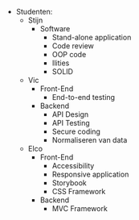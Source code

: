 - Studenten:
  - Stijn
    - Software
      - Stand-alone application
      - Code review
      - OOP code
      - Ilities
      - SOLID
  - Vic
    - Front-End
      - End-to-end testing
    - Backend
      - API Design
      - API Testing
      - Secure coding
      - Normaliseren van data
  - Elco
    - Front-End
      - Accessibility
      - Responsive application
      - Storybook
      - CSS Framework
    - Backend
      - MVC Framework 
